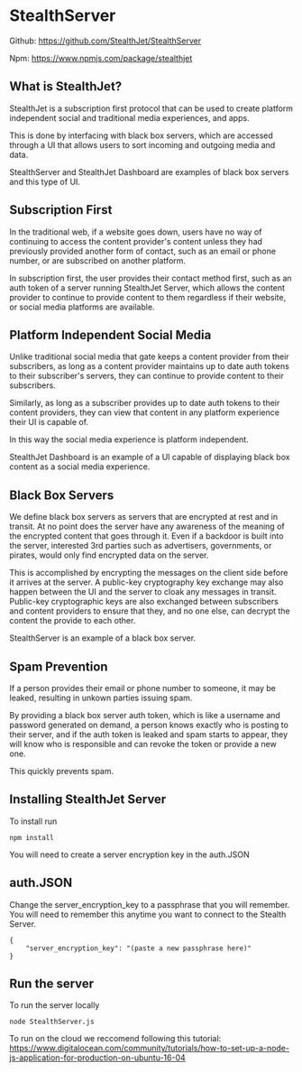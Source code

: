 # StealthServer

Github: https://github.com/StealthJet/StealthServer

Npm: https://www.npmjs.com/package/stealthjet

## What is StealthJet?

StealthJet is a subscription first protocol that can be used to create platform independent social and traditional media experiences, and apps.


This is done by interfacing with black box servers, which are accessed through a UI that allows users to sort incoming and outgoing media and data. 


StealthServer and StealthJet Dashboard are examples of black box servers and this type of UI.

## Subscription First

In the traditional web, if a website goes down, users have no way of continuing to access the content provider's content unless they had previously provided another form of contact, such as an email or phone number, or are subscribed on another platform.


In subscription first, the user provides their contact method first, such as an auth token of a server running StealthJet Server, which allows the content provider to continue to provide content to them regardless if their website, or social media platforms are available. 


## Platform Independent Social Media

Unlike traditional social media that gate keeps a content provider from their subscribers, as long as a content provider maintains up to date auth tokens to their subscriber's servers, they can continue to provide content to their subscribers. 

Similarly, as long as a subscriber provides up to date auth tokens to their content providers, they can view that content in any platform experience their UI is capable of. 

In this way the social media experience is platform independent.

StealthJet Dashboard is an example of a UI capable of displaying black box content as a social media experience.

## Black Box Servers

We define black box servers as servers that are encrypted at rest and in transit. At no point does the server have any awareness of the meaning of the encrypted content that goes through it. Even if a backdoor is built into the server, interested 3rd parties such as advertisers, governments, or pirates, would only find encrypted data on the server.


This is accomplished by encrypting the messages on the client side before it arrives at the server. A public-key cryptography key exchange may also happen between the UI and the server to cloak any messages in transit. Public-key cryptographic keys are also exchanged between subscribers and content providers to ensure that they, and no one else, can decrypt the content the provide to each other. 


StealthServer is an example of a black box server.

## Spam Prevention

If a person provides their email or phone number to someone, it may be leaked, resulting in unkown parties issuing spam. 

By providing a black box server auth token, which is like a username and password generated on demand, a person knows exactly who is posting to their server, and if the auth token is leaked and spam starts to appear, they will know who is responsible and can revoke the token or provide a new one. 

This quickly prevents spam.


## Installing StealthJet Server

To install run 
```
npm install
```


You will need to create a server encryption key in the auth.JSON

## auth.JSON

Change the server_encryption_key to a passphrase that you will remember. You will need to remember this anytime you want to connect to the Stealth Server.

```
{
    "server_encryption_key": "(paste a new passphrase here)"
}
```

## Run the server

To run the server locally
```
node StealthServer.js
```

To run on the cloud we reccomend following this tutorial: https://www.digitalocean.com/community/tutorials/how-to-set-up-a-node-js-application-for-production-on-ubuntu-16-04